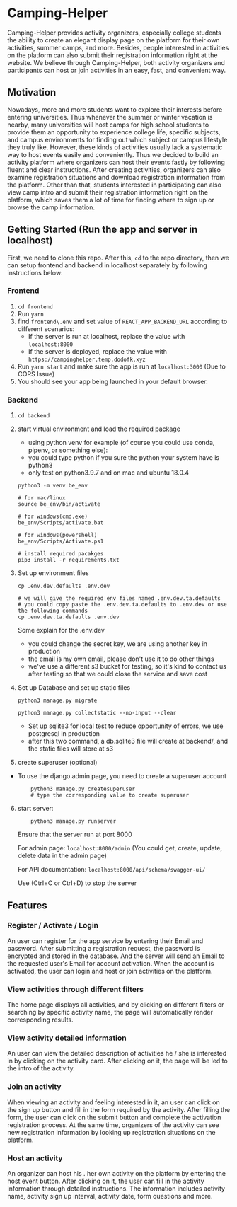 # Camping-Helper
Camping-Helper provides activity organizers, especially college students the ability to create an elegant display page on the platform for their own activities, summer camps, and more. Besides, people interested in activities on the platform can also submit their registration information right at the website. We believe through Camping-Helper, both activity organizers and participants can host or join activities in an easy, fast, and convenient way.

## Motivation
Nowadays, more and more students want to explore their interests before entering universities. Thus whenever the summer or winter vacation is nearby, many universities will host camps for high school students to provide them an opportunity to experience college life, specific subjects, and campus environments for finding out which subject or campus lifestyle they truly like. However, these kinds of activities usually lack a systematic way to host events easily and conveniently. Thus we decided to build an activity platform where organizers can host their events fastly by following fluent and clear instructions. After creating activities, organizers can also examine registration situations and download registration information from the platform. Other than that, students interested in participating can also view camp intro and submit their registration information right on the platform, which saves them a lot of time for finding where to sign up or browse the camp information.

## Getting Started (Run the app and server in localhost)
First, we need to clone this repo. After this, `cd` to the repo directory, then we can setup frontend and backend in localhost separately by following instructions below:
### Frontend
1. `cd frontend`
2. Run `yarn`
3. find `frontend\.env` and set value of `REACT_APP_BACKEND_URL` according to different scenarios:
    - If the server is run at localhost, replace the value with `localhost:8000`
    - If the server is deployed, replace the value with `https://campinghelper.temp.dodofk.xyz`
4. Run `yarn start` and make sure the app is run at `localhost:3000` (Due to CORS Issue)
5. You should see your app being launched in your default browser.

### Backend
1. `cd backend`
2. start virtual environment and load the required package
    - using python venv for example (of course you could use conda, pipenv, or something else):
    - you could type python if you sure the python your system have is python3
    - only test on python3.9.7 and on mac and ubuntu 18.0.4
    ```
    python3 -m venv be_env

    # for mac/linux
    source be_env/bin/activate

    # for windows(cmd.exe)
    be_env/Scripts/activate.bat

    # for windows(powershell)
    be_env/Scripts/Activate.ps1

    # install required pacakges
    pip3 install -r requirements.txt
    ```
3. Set up environment files

    ```console
    cp .env.dev.defaults .env.dev

    # we will give the required env files named .env.dev.ta.defaults
    # you could copy paste the .env.dev.ta.defaults to .env.dev or use the following commands
    cp .env.dev.ta.defaults .env.dev
    ```

    Some explain for the .env.dev
    - you could change the secret key, we are using another key in production
    - the email is my own email, please don't use it to do other things
    - we've use a different s3 bucket for testing, so it's kind to contact us after testing so that we could close the service and save cost

4. Set up Database and set up static files
    ```console
    python3 manage.py migrate

    python3 manage.py collectstatic --no-input --clear
    ```
    - Set up sqlite3 for local test to reduce opportunity of errors, we use postgresql in production
    - after this two command, a db.sqlite3 file will create at backend/, and the static files will store at s3

5. create superuser (optional)
- To use the django admin page, you need to create a superuser account
    ``` console
        python3 manage.py createsuperuser
        # type the corresponding value to create superuser
    ```
6. start server:
    ``` console
        python3 manage.py runserver
    ```
    Ensure that the server run at port 8000
    
    For admin page: `localhost:8000/admin` (You could get, create, update, delete data in the admin page)

    For API documentation: `localhost:8000/api/schema/swagger-ui/`

    Use (Ctrl+C or Ctrl+D) to stop the server

## Features

### Register / Activate / Login
An user can register for the app service by entering their Email and password. After submitting a registration request, the password is encrypted and stored in the database. And the server will send an Email to the requested user's Email for account activation. When the account is activated, the user can login and host or join activities on the platform.

### View activities through different filters
The home page displays all activities, and by clicking on different filters or searching by specific activity name, the page will automatically render corresponding results.

### View activity detailed information
An user can view the detailed description of activities he / she is interested in by clicking on the activity card. After clicking on it, the page will be led to the intro of the activity.

### Join an activity
When viewing an activity and feeling interested in it, an user can click on the sign up button and fill in the form required by the activity. After filling the form, the user can click on the submit button and complete the activation registration process. At the same time, organizers of the activity can see new registration information by looking up registration situations on the platform.

### Host an activity
An organizer can host his . her own activity on the platform by entering the host event button. After clicking on it, the user can fill in the activity information through detailed instructions. The information includes activity name, activity sign up interval, activity date, form questions and more.

